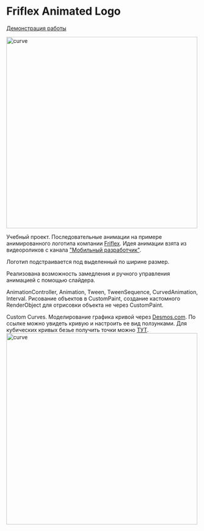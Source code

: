 # Friflex Animated Logo  
[Демонстрация работы](https://artembark.github.io/friflex_logo_animation/#/)   

<img width="500" alt="curve" src="https://user-images.githubusercontent.com/30658712/180109843-4a74952d-f847-4d14-b05b-e953e944939b.png">   

Учебный проект. Последовательные анимации на примере анимированного логотипа 
компании [Friflex](https://friflex.com/). Идея анимации взята из видеороликов с канала ["Мобильный разработчик"](https://www.youtube.com/c/%D0%9C%D0%BE%D0%B1%D0%B8%D0%BB%D1%8C%D0%BD%D1%8B%D0%B9%D1%80%D0%B0%D0%B7%D1%80%D0%B0%D0%B1%D0%BE%D1%82%D1%87%D0%B8%D0%BA).  

Логотип подстраивается под выделенный по ширине размер.  

Реализована возможность замедления и ручного управления анимацией с помощью слайдера.  

AnimationController, Animation, Tween, TweenSequence, CurvedAnimation, Interval. Рисование объектов в CustomPaint, создание кастомного RenderObject для отрисовки объекта не через CustomPaint.   

Custom Curves. Моделирование графика кривой через [Desmos.com](https://www.desmos.com/calculator/zmsqfuaitb).
По ссылке можно увидеть кривую и настроить ее вид ползунками. 
Для кубических кривых безье получить точки можно [ТУТ](https://cubic-bezier.com/#.22,.88,.47,1.26).   
<img width="500" alt="curve" src="https://user-images.githubusercontent.com/30658712/180109374-ca04c9e7-169c-415e-b835-3543df1c6642.png">   



